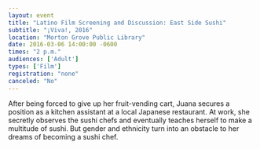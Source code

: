 ```yaml
---
layout: event
title: "Latino Film Screening and Discussion: East Side Sushi"
subtitle: "¡Viva!, 2016"
location: "Morton Grove Public Library"
date: 2016-03-06 14:00:00 -0600
times: "2 p.m."
audiences: ['Adult']
types: ['Film']
registration: "none"
canceled: "No"
---
```

After being forced to give up her fruit-vending cart, Juana secures a position as a kitchen assistant at a local Japanese restaurant. At work, she secretly observes the sushi chefs and eventually teaches herself to make a multitude of sushi. But gender and ethnicity turn into an obstacle to her dreams of becoming a sushi chef.
